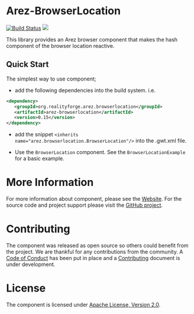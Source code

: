 # Arez-BrowserLocation

[![Build Status](https://secure.travis-ci.org/arez/arez-browserlocation.png?branch=master)](http://travis-ci.org/arez/arez-browserlocation)
[<img src="https://img.shields.io/maven-central/v/org.realityforge.arez.browserlocation/arez-browserlocation.svg?label=latest%20release"/>](http://search.maven.org/#search%7Cga%7C1%7Cg%3A%22org.realityforge.arez.browserlocation%22)

This library provides an Arez browser component that makes the hash component of the
browser location reactive.

## Quick Start

The simplest way to use component;

* add the following dependencies into the build system. i.e.

```xml
<dependency>
   <groupId>org.realityforge.arez.browserlocation</groupId>
   <artifactId>arez-browserlocation</artifactId>
   <version>0.15</version>
</dependency>
```

* add the snippet `<inherits name="arez.browserlocation.BrowserLocation"/>` into the .gwt.xml file.

* Use the `BrowserLocation` component. See the `BrowserLocationExample` for a basic example.

# More Information

For more information about component, please see the [Website](https://arez.github.io/arez-browserlocation). For the
source code and project support please visit the [GitHub project](https://github.com/arez/arez-browserlocation).

# Contributing

The component was released as open source so others could benefit from the project. We are thankful for any
contributions from the community. A [Code of Conduct](CODE_OF_CONDUCT.md) has been put in place and
a [Contributing](CONTRIBUTING.md) document is under development.

# License

The component is licensed under [Apache License, Version 2.0](LICENSE).
